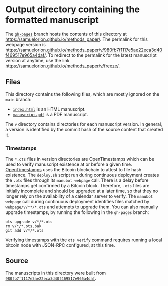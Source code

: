 # Output directory containing the formatted manuscript

The [`gh-pages`](https://github.com/samuelorion/methods_paper/tree/gh-pages) branch hosts the contents of this directory at <https://samuelorion.github.io/methods_paper/>.
The permalink for this webpage version is <https://samuelorion.github.io/methods_paper/v/980fb7f1117e5ae22eca3d40f469517e965a4daf/>.
To redirect to the permalink for the latest manuscript version at anytime, use the link <https://samuelorion.github.io/methods_paper/v/freeze/>.

## Files

This directory contains the following files, which are mostly ignored on the `main` branch:

+ [`index.html`](index.html) is an HTML manuscript.
+ [`manuscript.pdf`](manuscript.pdf) is a PDF manuscript.

The `v` directory contains directories for each manuscript version.
In general, a version is identified by the commit hash of the source content that created it.

### Timestamps

The `*.ots` files in version directories are OpenTimestamps which can be used to verify manuscript existence at or before a given time.
[OpenTimestamps](https://opentimestamps.org/) uses the Bitcoin blockchain to attest to file hash existence.
The `deploy.sh` script run during continuous deployment creates the `.ots` files through its `manubot webpage` call.
There is a delay before timestamps get confirmed by a Bitcoin block.
Therefore, `.ots` files are initially incomplete and should be upgraded at a later time, so that they no longer rely on the availability of a calendar server to verify.
The `manubot webpage` call during continuous deployment identifies files matched by `webpage/v/**/*.ots` and attempts to upgrade them.
You can also manually upgrade timestamps, by running the following in the `gh-pages` branch:

```shell
ots upgrade v/*/*.ots
rm v/*/*.ots.bak
git add v/*/*.ots
```

Verifying timestamps with the `ots verify` command requires running a local bitcoin node with JSON-RPC configured, at this time.

## Source

The manuscripts in this directory were built from
[`980fb7f1117e5ae22eca3d40f469517e965a4daf`](https://github.com/samuelorion/methods_paper/commit/980fb7f1117e5ae22eca3d40f469517e965a4daf).
